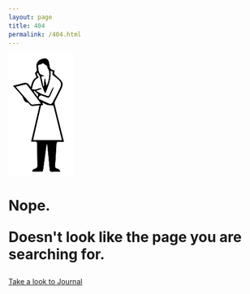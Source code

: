 ```yaml
---
layout: page
title: 404
permalink: /404.html
---
```


<!-- <img src="http://payload399.cargocollective.com/1/10/325579/10282917/404.png" alt="404 img"> -->
<img src="/images/404.png" alt="404 img" height="239" width="128">
<br>
<h1>
Nope.
<p>Doesn't look like the page you are searching for.</h1></p>

<a href="http://fabriziogoglia.com//journal/" class="button">Take a look to Journal</a>
